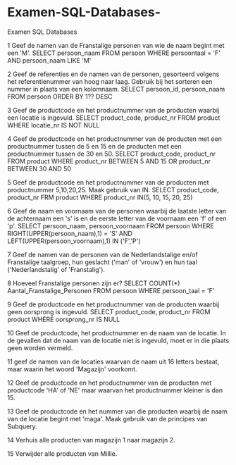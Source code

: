 # Examen-SQL-Databases-
Examen SQL Databases 


1 Geef de namen van de Franstalige personen van wie de naam begint met een 'M'.
SELECT persoon_naam 
FROM persoon
WHERE persoontaal = 'F'
AND persoon_naam LIKE 'M'


2 Geef de referenties en de namen van de personen, gesorteerd volgens het referentienummer van hoog naar laag. Gebruik bij het sorteren een nummer in plaats van een kolomnaam.
SELECT persoon_id, persoon_naam
FROM persoon
ORDER BY  1?? DESC


3 Geef de productcode en het productnummer van de producten waarbij een locatie is ingevuld.
SELECT product_code, product_nr
FROM product
WHERE locatie_nr IS NOT NULL


4 Geef de productcode en het productnummer van de producten met een productnummer tussen de 5 en 15 en de producten met een productnummer tussen de 30 en 50.
SELECT product_code, product_nr
FROM product
WHERE product_nr BETWEEN 5 AND 15
OR product_nr BETWEEN 30 AND 50


5 Geef de productcode en het productnummer van de producten met productnummer 5,10,20,25. Maak gebruik van IN.
SELECT product_code, product_nr
FRM product
WHERE product_nr IN(5, 10, 15, 20, 25)


6 Geef de naam en voornaam van de personen waarbij de laatste letter van de achternaam een 's' is en de eerste letter van de voornaam een 'f' of een 'p'.
SELECT persoon_naam, persoon_voornaam
FROM persoon
WHERE RIGHT(UPPER(persoon_naam),1) = 'S'
AND LEFT(UPPER(persoon_voornaam),1) IN ('F','P')


7 Geef de namen van de personen van de Nederlandstalige en/of Franstalige taalgroep, hun geslacht ('man' of 'vrouw') en hun taal ('Nederlandstalig' of 'Franstalig').

8 Hoeveel Franstalige personen zijn er?
SELECT COUNT(*) Aantal_Franstalige_Personen
FROM persoon
WHERE persoon_taal = 'F'


9 Geef de productcode en het productnummer van de producten waarbij geen oorsprong is ingevuld.
SELECT product_code, product_nr
FROM product
WHERE oorsprong_nr IS NULL


10 Geef de productcode, het productnummer en de naam van de locatie. In de gevallen dat de naam van de locatie niet is ingevuld, moet er in die plaats geen worden vermeld.

11 geef de namen van de locaties waarvan de naam uit 16 letters bestaat, maar waarin het woord 'Magazijn' voorkomt.

12 Geef de productcode en het productnummer van de producten met productcode 'HA' of 'NE' maar waarvan het productnummer kleiner is dan 15.

13 Geef de productcode en het nummer van die producten waarbij de naam van de locatie begint met 'maga'. Maak gebruik van de principes van Subquery.

14 Verhuis alle producten van magazijn 1 naar magazijn 2.

15 Verwijder alle producten van Millie.
